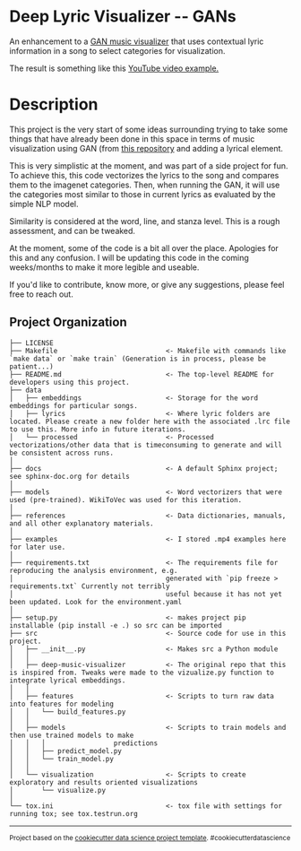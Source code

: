 Deep Lyric Visualizer -- GANs
==============================

An enhancement to a [GAN music visualizer](https://github.com/msieg/deep-music-visualizer) that uses contextual lyric information
in a song to select categories for visualization.


The result is something like this [YouTube video example.](https://www.youtube.com/embed/kkpWfGzoems)

# Description

This project is the very start of some ideas surrounding trying to take some
things that have already been done in this space in terms of music visualization
using GAN (from [this repository](https://github.com/msieg/deep-music-visualizer)
and adding a lyrical element.

This is very simplistic at the moment, and was part of a side project for fun.
To achieve this, this code vectorizes the lyrics to the song and compares them
to the imagenet categories. Then, when running the GAN, it will use the categories
most similar to those in current lyrics as evaluated by the simple NLP model.

Similarity is considered at the word, line, and stanza level. This is a rough
assessment, and can be tweaked.

At the moment, some of the code is a bit all over the place. Apologies for this
and any confusion. I will be updating this code in the coming weeks/months
to make it more legible and useable.

If you'd like to contribute, know more, or give any suggestions, please feel
free to reach out.

Project Organization
------------

    ├── LICENSE
    ├── Makefile                           <- Makefile with commands like `make data` or `make train` (Generation is in process, please be patient...)
    ├── README.md                          <- The top-level README for developers using this project.
    ├── data
    │   ├── embeddings                     <- Storage for the word embeddings for particular songs.
    │   ├── lyrics                         <- Where lyric folders are located. Please create a new folder here with the associated .lrc file to use this. More info in future iterations.
    │   └── processed                      <- Processed vectorizations/other data that is timeconsuming to generate and will be consistent across runs.
    │
    ├── docs                               <- A default Sphinx project; see sphinx-doc.org for details
    │
    ├── models                             <- Word vectorizers that were used (pre-trained). WikiToVec was used for this iteration.
    │
    ├── references                         <- Data dictionaries, manuals, and all other explanatory materials.
    │
    ├── examples                           <- I stored .mp4 examples here for later use.
    │
    ├── requirements.txt                   <- The requirements file for reproducing the analysis environment, e.g.
    │                                      generated with `pip freeze > requirements.txt` Currently not terribly
    │                                      useful because it has not yet been updated. Look for the environment.yaml
    │
    ├── setup.py                           <- makes project pip installable (pip install -e .) so src can be imported
    ├── src                                <- Source code for use in this project.
    │   ├── __init__.py                    <- Makes src a Python module
    │   │
    │   ├── deep-music-visualizer          <- The original repo that this is inspired from. Tweaks were made to the vizualize.py function to integrate lyrical embeddings.
    │   │
    │   ├── features                       <- Scripts to turn raw data into features for modeling
    │   │   └── build_features.py
    │   │
    │   ├── models                         <- Scripts to train models and then use trained models to make
    │   │   │                 predictions
    │   │   ├── predict_model.py
    │   │   └── train_model.py
    │   │
    │   └── visualization                  <- Scripts to create exploratory and results oriented visualizations
    │       └── visualize.py
    │
    └── tox.ini                            <- tox file with settings for running tox; see tox.testrun.org


--------

<p><small>Project based on the <a target="_blank" href="https://drivendata.github.io/cookiecutter-data-science/">cookiecutter data science project template</a>. #cookiecutterdatascience</small></p>
